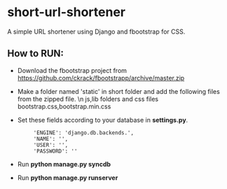 short-url-shortener
===================

A simple URL shortener using Django and fbootstrap for CSS.


How to RUN:
-----------

- Download the fbootstrap project from https://github.com/ckrack/fbootstrapp/archive/master.zip
- Make a folder named 'static' in short folder and add the following files from the zipped file. \n
  js,lib folders and css files bootstrap.css,bootstrap.min.css
- Set these fields according to your database in **settings.py**.                                                                                                                      
        
           'ENGINE': 'django.db.backends.',
           'NAME': '',
           'USER': '',
           'PASSWORD': ''
- Run **python manage.py syncdb**
- Run **python manage.py runserver**

